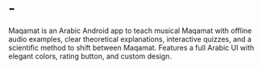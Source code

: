 # -
Maqamat is an Arabic Android app to teach musical Maqamat with offline audio examples, clear theoretical explanations, interactive quizzes, and a scientific method to shift between Maqamat. Features a full Arabic UI with elegant colors, rating button, and custom design.
